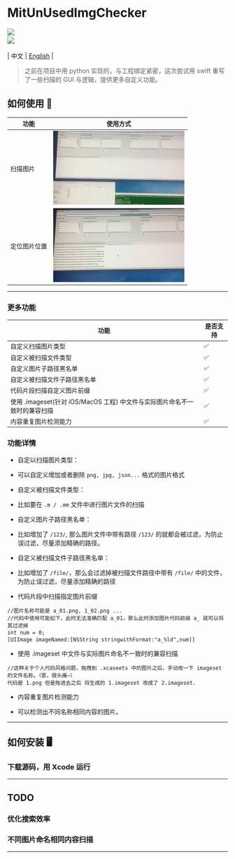 # MitUnUsedImgChecker
[![](https://img.shields.io/badge/license-MIT-brightgreen.svg)](https://github.com/mcmengchen/MitUnUsedImgChecker/blob/master/LICENSE)<br>
[![](https://img.shields.io/badge/language-Swift-green.svg)](https://github.com/mcmengchen/MitUnUsedImgChecker)  <br>

| 中文 | [English](./Resources/README.md)  |
> 之前在项目中用 python 实现的，与工程绑定紧密，这次尝试用 swift 重写了一些扫描的 GUI 与逻辑，提供更多自定义功能。

## 如何使用 🚀
| 功能 | 使用方式 |
| --- |  --- |
| 扫描图片 | ![](./Resources/mv11.gif)|
| 定位图片位置 | ![](./Resources/mv22.gif)|

---

### 更多功能
| 功能  | 是否支持 |
| --- |  --- |
| 自定义扫描图片类型   | ✅ |
| 自定义被扫描文件类型   | ✅ |
| 自定义图片子路径黑名单   | ✅ |
| 自定义被扫描文件子路径黑名单   | ✅ |
| 代码片段扫描自定义图片前缀  | ✅ |
| 使用 .imageset(针对 iOS/MacOS 工程) 中文件与实际图片命名不一致时的兼容扫描 | ✅ |
| 内容重复图片检测能力  | ✅ |

### 功能详情
+ 自定以扫描图片类型：
 - 可以自定义增加或者删除 ```png, jpg, json...``` 格式的图片格式
+ 自定义被扫描文件类型：
 - 比如要在 ```.m / .mm``` 文件中进行图片文件的扫描
+ 自定义图片子路径黑名单：
 - 比如增加了 ```/123/```, 那么图片文件中带有路径 ```/123/``` 的就都会被过滤，为防止误过滤，尽量添加精确的路径。
+ 自定义被扫描文件子路径黑名单：
 - 比如增加了 ```/file/```，那么会过滤掉被扫描文件路径中带有 ```/file/``` 中的文件，为防止误过滤，尽量添加精确的路径
+ 代码片段中扫描指定图片前缀
```
//图片名称可能是 a_01.png, 1_02.png ...
//代码中使用可能如下，此时无法准确匹配 a_01，那么此时添加图片代码前缀 a_ 就可以将其过滤掉
int num = 0;
[UIImage imageNamed:[NSString stringwithFormat:"a_%ld",num]]
```
+ 使用 .imageset 中文件与实际图片命名不一致时的兼容扫描
```
//这种关于个人代码风格问题，拖拽到 .xcaseets 中的图片之后，手动改一下 imageset 的文件名称。（恩，很头痛~）
代码是 1.png 但是拖进去之后 将生成的 1.imageset 改成了 2.imageset.
```
+ 内容重复图片检测能力
 - 可以检测出不同名称相同内容的图片。

---



## 如何安装 🖥
### 下载源码，用 Xcode 运行

---

## TODO
### 优化搜索效率
### 不同图片命名相同内容扫描

---
